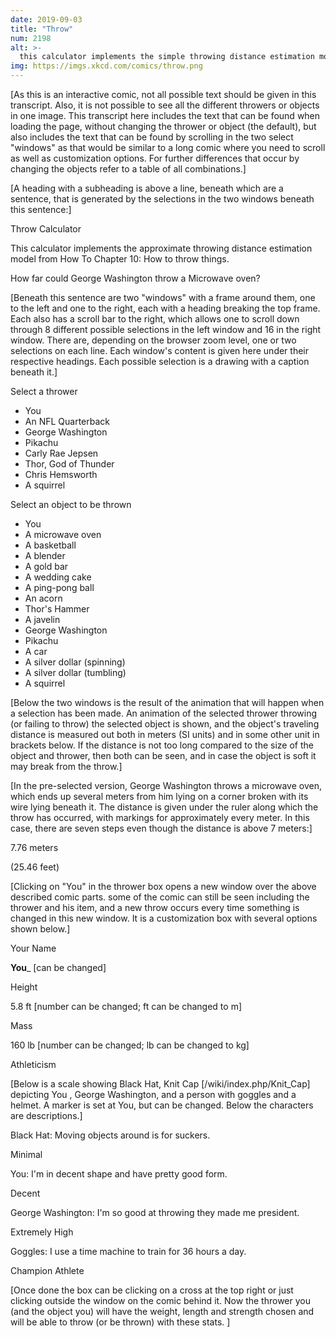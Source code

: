 ```yaml
---
date: 2019-09-03
title: "Throw"
num: 2198
alt: >-
  this calculator implements the simple throwing distance estimation model from the how to throw things chapter of the book how to
img: https://imgs.xkcd.com/comics/throw.png
---
```

[As this is an interactive comic, not all possible text should be given in this transcript. Also, it is not possible to see all the different throwers or objects in one image. This transcript here includes the text that can be found when loading the page, without changing the thrower or object (the default), but also includes the text that can be found by scrolling in the two select "windows" as that would be similar to a long comic where you need to scroll as well as customization options. For further differences that occur by changing the objects refer to a table of all combinations.]

[A heading with a subheading is above a line, beneath which are a sentence, that is generated by the selections in the two windows beneath this sentence:]

Throw Calculator

This calculator implements the approximate throwing distance estimation model from How To Chapter 10: How to throw things.

How far could George Washington throw a Microwave oven?

[Beneath this sentence are two "windows" with a frame around them, one to the left and one to the right, each with a heading breaking the top frame. Each also has a scroll bar to the right, which allows one to scroll down through 8 different possible selections in the left window and 16 in the right window. There are, depending on the browser zoom level, one or two selections on each line. Each window's content is given here under their respective headings. Each possible selection is a drawing with a caption beneath it.]

Select a thrower

 * You
 * An NFL Quarterback
 * George Washington
 * Pikachu
 * Carly Rae Jepsen
 * Thor, God of Thunder
 * Chris Hemsworth
 * A squirrel

Select an object to be thrown
 * You
 * A microwave oven
 * A basketball
 * A blender
 * A gold bar
 * A wedding cake
 * A ping-pong ball
 * An acorn
 * Thor's Hammer
 * A javelin
 * George Washington
 * Pikachu
 * A car
 * A silver dollar (spinning)
 * A silver dollar (tumbling)
 * A squirrel

[Below the two windows is the result of the animation that will happen when a selection has been made. An animation of the selected thrower throwing (or failing to throw) the selected object is shown, and the object's traveling distance is measured out both in meters (SI units) and in some other unit in brackets below. If the distance is not too long compared to the size of the object and thrower, then both can be seen, and in case the object is soft it may break from the throw.]

[In the pre-selected version, George Washington throws a microwave oven, which ends up several meters from him lying on a corner broken with its wire lying beneath it. The distance is given under the ruler along which the throw has occurred, with markings for approximately every meter. In this case, there are seven steps even though the distance is above 7 meters:]

7.76 meters

(25.46 feet)

[Clicking on "You" in the thrower box opens a new window over the above described comic parts. some of the comic can still be seen including the thrower and his item, and a new throw occurs every time something is changed in this new window. It is a customization box with several options shown below.]

Your Name

____You_____ [can be changed]

Height

5.8 ft [number can be changed; ft can be changed to m]

Mass

160 lb [number can be changed; lb can be changed to kg]

Athleticism

[Below is a scale showing Black Hat, Knit Cap [/wiki/index.php/Knit_Cap] depicting You , George Washington, and a person with goggles and a helmet. A marker is set at You, but can be changed. Below the characters are descriptions.]

Black Hat: Moving objects around is for suckers.

Minimal

You: I'm in decent shape and have pretty good form.

Decent

George Washington: I'm so good at throwing they made me president.

Extremely High

Goggles: I use a time machine to train for 36 hours a day.

Champion Athlete

[Once done the box can be clicking on a cross at the top right or just clicking outside the window on the comic behind it. Now the thrower you (and the object you) will have the weight, length and strength chosen and will be able to throw (or be thrown) with these stats. ]